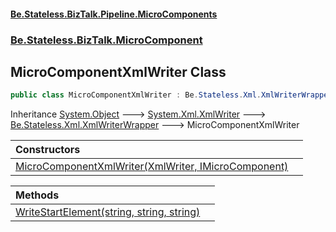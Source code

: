 #### [Be.Stateless.BizTalk.Pipeline.MicroComponents](README.md 'README')
### [Be.Stateless.BizTalk.MicroComponent](Be.Stateless.BizTalk.MicroComponent.md 'Be.Stateless.BizTalk.MicroComponent')

## MicroComponentXmlWriter Class

```csharp
public class MicroComponentXmlWriter : Be.Stateless.Xml.XmlWriterWrapper
```

Inheritance [System.Object](https://docs.microsoft.com/en-us/dotnet/api/System.Object 'System.Object') &#129106; [System.Xml.XmlWriter](https://docs.microsoft.com/en-us/dotnet/api/System.Xml.XmlWriter 'System.Xml.XmlWriter') &#129106; [Be.Stateless.Xml.XmlWriterWrapper](https://docs.microsoft.com/en-us/dotnet/api/Be.Stateless.Xml.XmlWriterWrapper 'Be.Stateless.Xml.XmlWriterWrapper') &#129106; MicroComponentXmlWriter

| Constructors | |
| :--- | :--- |
| [MicroComponentXmlWriter(XmlWriter, IMicroComponent)](MicroComponentXmlWriter.MicroComponentXmlWriter(XmlWriter,IMicroComponent).md 'Be.Stateless.BizTalk.MicroComponent.MicroComponentXmlWriter.MicroComponentXmlWriter(System.Xml.XmlWriter, Be.Stateless.BizTalk.MicroComponent.IMicroComponent)') | |

| Methods | |
| :--- | :--- |
| [WriteStartElement(string, string, string)](MicroComponentXmlWriter.WriteStartElement(string,string,string).md 'Be.Stateless.BizTalk.MicroComponent.MicroComponentXmlWriter.WriteStartElement(string, string, string)') | |
